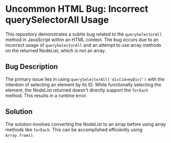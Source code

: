 # Uncommon HTML Bug: Incorrect querySelectorAll Usage

This repository demonstrates a subtle bug related to the `querySelectorAll` method in JavaScript within an HTML context.
The bug occurs due to an incorrect usage of `querySelectorAll` and an attempt to use array methods on the returned NodeList, which is not an array.

## Bug Description
The primary issue lies in using `querySelectorAll('div[id=myDiv]')`  with the intention of selecting an element by its ID. While functionally selecting the element, the NodeList returned doesn't directly support the `forEach` method. This results in a runtime error.

## Solution
The solution involves converting the NodeList to an array before using array methods like `forEach`. This can be accomplished efficiently using `Array.from()`.